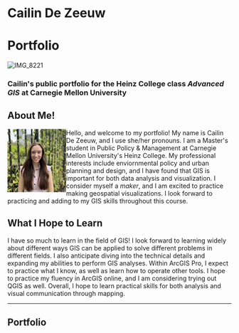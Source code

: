 # Cailin De Zeeuw
# Portfolio

![IMG_8221](https://user-images.githubusercontent.com/117120584/206813422-e2f5be08-df1e-4d47-9bef-91f8a506f38c.jpg)

### Cailin's public portfolio for the Heinz College class *Advanced GIS* at Carnegie Mellon University

## About Me!
<img align="left" width="132" height="142" src="headshot2.jpg">

Hello, and welcome to my portfolio! My name is Cailin De Zeeuw, and I use she/her pronouns. I am a Master's student in Public Policy & Management at Carnegie Mellon University's Heinz College. My professional interests include enviornmental policy and urban planning and design, and I have found that GIS is important for both data analysis and visualization. I consider myself a *maker*, and I am excited to practice making geospatial visualizations. I look forward to practicing and adding to my GIS skills throughout this course.  

## What I Hope to Learn
I have so much to learn in the field of GIS! I look forward to learning widely about different ways GIS can be applied to solve different problems in different fields. I also anticipate diving into the technical details and expanding my abilities to perform GIS analyses. Within ArcGIS Pro, I expect to practice what I know, as well as learn how to operate other tools. I hope to practice my fluency in ArcGIS online, and I am considering trying out QGIS as well. Overall, I hope to learn practical skills for both analysis and visual communication through mapping.


---
## Portfolio
